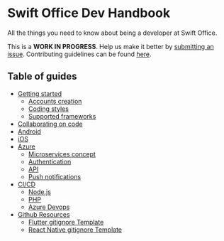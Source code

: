 # Swift Office Dev Handbook

All the things you need to know about being a developer at Swift Office.

This is a **WORK IN PROGRESS**. Help us make it better by [submitting an issue](https://github.com/rswiftoffice/dev-handbook/issues/new). Contributing guidelines can be found [here](https://github.com/rswiftoffice/dev-handbook/blob/master/CONTRIBUTING.md).

## Table of guides

* [Getting started](https://github.com/rswiftoffice/dev-handbook/blob/master/getting-started.md#getting-started)
  * [Accounts creation](https://github.com/rswiftoffice/dev-handbook/blob/master/getting-started.md#accounts-creation)
  * [Coding styles](https://github.com/rswiftoffice/dev-handbook/blob/master/getting-started.md#coding-styles)
  * [Supported frameworks](https://github.com/rswiftoffice/dev-handbook/blob/master/getting-started.md#supported-frameworks)
* [Collaborating on code](https://github.com/rswiftoffice/dev-handbook/blob/master/collaborating-on-code.md)
* [Android](https://github.com/rswiftoffice/dev-handbook/blob/master/android.md#android)
* [iOS](https://github.com/rswiftoffice/dev-handbook/blob/master/ios.md#ios)
* [Azure](https://github.com/rswiftoffice/dev-handbook/blob/master/azure.md#azure)
  * [Microservices concept](https://github.com/rswiftoffice/dev-handbook/blob/master/azure.md#microservices-concept)
  * [Authentication](https://github.com/rswiftoffice/dev-handbook/blob/master/azure.md#authentication)
  * [API](https://github.com/rswiftoffice/dev-handbook/blob/master/azure.md#apis)
  * [Push notifications](https://github.com/rswiftoffice/dev-handbook/blob/master/azure.md#push-notifications)
* [CI/CD](https://github.com/rswiftoffice/dev-handbook/blob/master/ci-cd.md#ci-cd)
  * [Node.js](https://github.com/rswiftoffice/dev-handbook/blob/master/ci-cd.md#nodejs)
  * [PHP](https://github.com/rswiftoffice/dev-handbook/blob/master/ci-cd.md#php)
  * [Azure Devops](https://github.com/rswiftoffice/dev-handbook/blob/master/ci-cd.md#azure-devops)
* [Github Resources](https://github.com/rswiftoffice/dev-handbook/blob/master/github-resources)
  * [Flutter gitignore Template](https://github.com/rswiftoffice/dev-handbook/blob/master/github-resources.md#flutter-gitignore-template)
  * [React Native gitignore Template](https://github.com/rswiftoffice/dev-handbook/blob/master/github-resources.md#react-native-gitignore-template)
